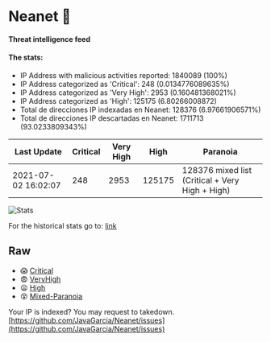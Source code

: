 # Neanet :hocho:
#### Threat intelligence feed
#### The stats:

- IP Address with malicious activities reported: 1840089 (100%)
- IP Address categorized as 'Critical':  248 (0.0134776089635%)
- IP Address categorized as 'Very High':  2953 (0.160481368021%)
- IP Address categorized as 'High':  125175 (6.80266008872)
- Total de direcciones IP indexadas en Neanet:  128376 (6.97661906571%)
- Total de direcciones IP descartadas en Neanet:  1711713 (93.0233809343%)

| Last Update | Critical | Very High | High | Paranoia |
| --- | --- | --- | --- | --- |
| 2021-07-02 16:02:07 | 248 | 2953 | 125175 | 128376 mixed list (Critical + Very High + High)|

![Stats](https://docs.google.com/spreadsheets/d/e/2PACX-1vSnaNMIXVabIpDJjufMlzH7poXnshF3mgd8Is1g9ytUEzVsP5my4Trn8f-xkoLLQ38xpL3HtmUexLo6/pubchart?oid=501124687&format=image)

For the historical stats go to: [link](/stats.csv)
## Raw
- :scream: [Critical](https://raw.githubusercontent.com/JavaGarcia/Neanet/master/blacklists/neanet_critical.txt)
- :fearful: [VeryHigh](https://raw.githubusercontent.com/JavaGarcia/Neanet/master/blacklists/neanet_veryHigh.txtt)
- :frowning: [High](https://raw.githubusercontent.com/JavaGarcia/Neanet/master/blacklists/neanet_high.txt)
- :dizzy_face: [Mixed-Paranoia](https://raw.githubusercontent.com/JavaGarcia/Neanet/master/blacklists/neanet_all.txt)


Your IP is indexed? You may request to takedown. [https://github.com/JavaGarcia/Neanet/issues](https://github.com/JavaGarcia/Neanet/issues)




























































































































































































































































































































































































































































































































































































































































































































































































































































































































































































































































































































































































































































































































































































































































































































































































































































































































































































































































































































































































































































































































































































































































































































































































































































































































































































































































































































































































































































































































































































































































































































































































































































































































































































































































































































































































































































































































































































































































































































































































































































































































































































































































































































































































































































































































































































































































































































































































































































































































































































































































































































































































































































































































































































































































































































































































































































































































































































































































































































































































































































































































































































































































































































































































































































































































































































































































































































































































































































































































































































































































































































































































































































































































































































































































































































































